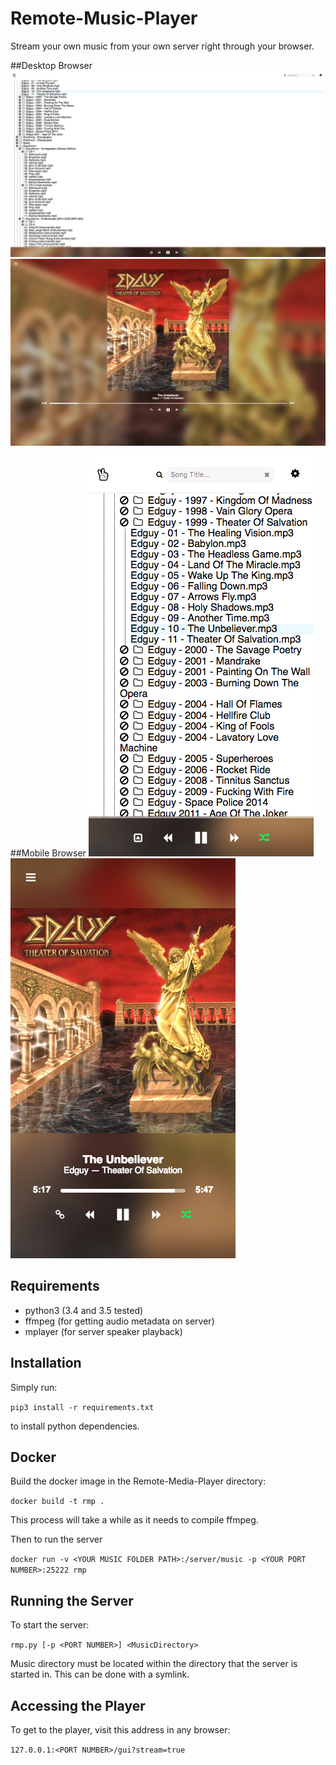 # Remote-Music-Player

Stream your own music from your own server right through your browser.

##Desktop Browser
![Remote Music Player](/screenshots/desktop1.png?raw=true "Remote Music Player")
![Remote Music Player](/screenshots/desktop2.png?raw=true "Remote Music Player")

##Mobile Browser
![Remote Music Player](/screenshots/mobile1.png?raw=true "Remote Music Player")
![Remote Music Player](/screenshots/mobile2.png?raw=true "Remote Music Player")

## Requirements
- python3 (3.4 and 3.5 tested)
- ffmpeg (for getting audio metadata on server)
- mplayer (for server speaker playback)

## Installation
Simply run:

`pip3 install -r requirements.txt`

to install python dependencies.

## Docker
Build the docker image in the Remote-Media-Player directory:

`docker build -t rmp .`

This process will take a while as it needs to compile ffmpeg.

Then to run the server

`docker run -v <YOUR MUSIC FOLDER PATH>:/server/music -p <YOUR PORT NUMBER>:25222 rmp`


## Running the Server
To start the server:

`rmp.py [-p <PORT NUMBER>] <MusicDirectory>`

Music directory must be located within the directory that the server is started in. This can be done with a symlink.

## Accessing the Player

To get to the player, visit this address in any browser:

`127.0.0.1:<PORT NUMBER>/gui?stream=true`

